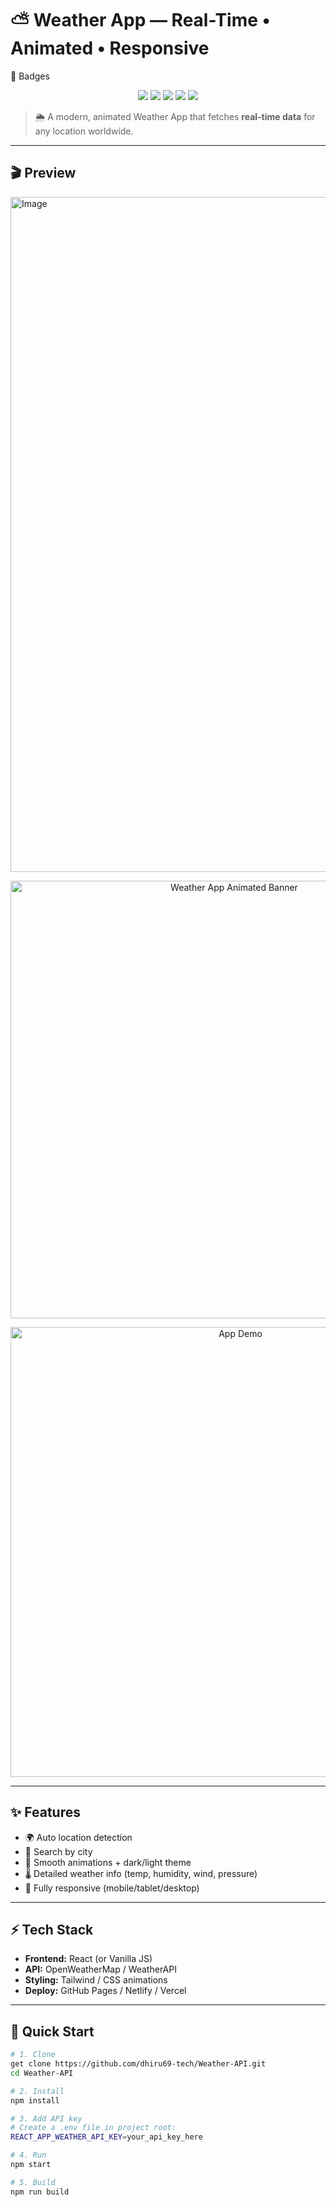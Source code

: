 # ⛅ Weather App — Real-Time • Animated • Responsive


🌟 Badges
<p align="center"> <img src="https://img.shields.io/badge/Status-Active-brightgreen?style=for-the-badge" /> <img src="https://img.shields.io/badge/License-MIT-blue?style=for-the-badge" /> <img src="https://img.shields.io/badge/API-OpenWeatherMap-orange?style=for-the-badge" /> <img src="https://img.shields.io/github/stars/your-username/weather-app?style=for-the-badge" /> <img src="https://img.shields.io/github/forks/your-username/weather-app?style=for-the-badge" /> </p>


> 🌦 A modern, animated Weather App that fetches **real-time data** for any location worldwide.

---

## 🎬 Preview
<img width="1920" height="1080" alt="Image" src="https://github.com/user-attachments/assets/95e5e18d-c7eb-4b73-a49f-6daad2f2bc1d" />


<p align="center">
  <img src="assets/header.gif" alt="Weather App Animated Banner" width="700"/>
</p>

<p align="center">
  <img src="assets/screenshot.gif" alt="App Demo" width="720" />
</p>

---

## ✨ Features  

- 🌍 Auto location detection  
- 🔎 Search by city  
- 🎨 Smooth animations + dark/light theme  
- 🌡️ Detailed weather info (temp, humidity, wind, pressure)  
- 📱 Fully responsive (mobile/tablet/desktop)  

---

## ⚡ Tech Stack  

- **Frontend:** React (or Vanilla JS)  
- **API:** OpenWeatherMap / WeatherAPI  
- **Styling:** Tailwind / CSS animations  
- **Deploy:** GitHub Pages / Netlify / Vercel  

---

## 🚀 Quick Start  

```bash
# 1. Clone
get clone https://github.com/dhiru69-tech/Weather-API.git
cd Weather-API

# 2. Install
npm install

# 3. Add API key
# Create a .env file in project root:
REACT_APP_WEATHER_API_KEY=your_api_key_here

# 4. Run
npm start

# 5. Build
npm run build


